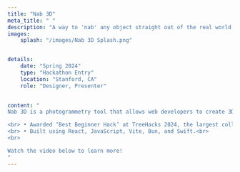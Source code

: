 ```yaml
---
title: "Nab 3D"
meta_title: " "
description: "A way to 'nab' any object straight out of the real world and into your website, with just a short video and a single line of code."
images: 
    splash: "/images/Nab 3D Splash.png"


details: 
    date: "Spring 2024"
    type: "Hackathon Entry"
    location: "Stanford, CA"
    role: "Designer, Presenter"
    

content: "
Nab 3D is a photogrammetry tool that allows web developers to create 3D models of any real world object and add them to their websites using a short video scan and a single line of HTML. <br> 

<br> • Awarded ‘Best Beginner Hack’ at TreeHacks 2024, the largest collegiate hackathon in the United States. <br> 
<br> • Built using React, JavaScript, Vite, Bun, and Swift.<br> 
<br> 

Watch the video below to learn more!
" 
---
```

